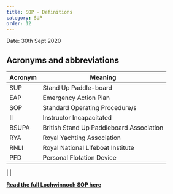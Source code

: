 ```yaml
---
title: SOP - Definitions
category: SUP
order: 12
---
```

Date: 30th Sept 2020

## Acronyms and abbreviations

Acronym | Meaning
--- | ---
SUP | Stand Up Paddle-board
EAP | Emergency Action Plan
SOP | Standard Operating Procedure/s
II |  Instructor Incapacitated
BSUPA | British Stand Up Paddleboard Association
RYA | Royal Yachting Association
RNLI | Royal National Lifeboat Institute
PFD | Personal Flotation Device
|
|

**[Read the full Lochwinnoch SOP here](/clyde/files/SOP.pdf)**
